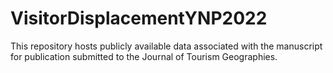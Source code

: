 # VisitorDisplacementYNP2022
This repository hosts publicly available data associated with the manuscript for publication submitted to the Journal of Tourism Geographies.

